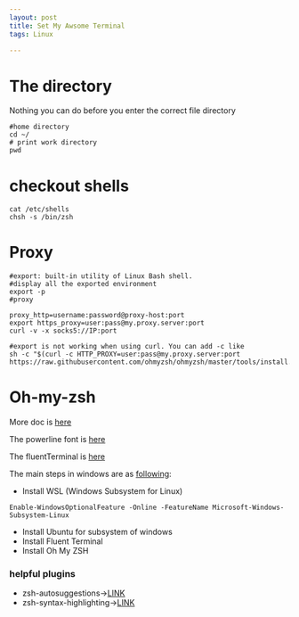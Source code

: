 ```yaml
---
layout: post
title: Set My Awsome Terminal
tags: Linux

---
```


# The directory
Nothing you can do before you enter the correct file directory
```shell
#home directory
cd ~/
# print work directory
pwd

```

# checkout shells
``` shell
cat /etc/shells 
chsh -s /bin/zsh
```
# Proxy
```shell
#export: built-in utility of Linux Bash shell. 
#display all the exported environment 
export -p 
#proxy

proxy_http=username:password@proxy-host:port
export https_proxy=user:pass@my.proxy.server:port
curl -v -x socks5://IP:port

#export is not working when using curl. You can add -c like
sh -c "$(curl -c HTTP_PROXY=user:pass@my.proxy.server:port https://raw.githubusercontent.com/ohmyzsh/ohmyzsh/master/tools/install.sh)"
```

# Oh-my-zsh
More doc is [here](https://github.com/ohmyzsh/ohmyzsh)

The powerline font is [here](https://github.com/powerline/fonts)

The fluentTerminal is [here](https://github.com/felixse/FluentTerminal)

The main steps in windows are as [following](https://lemmusm.medium.com/cool-windows-terminal-with-oh-my-zsh-8d2c1c759805):

* Install WSL (Windows Subsystem for Linux) 
  
```shell
Enable-WindowsOptionalFeature -Online -FeatureName Microsoft-Windows-Subsystem-Linux
```
* Install Ubuntu for subsystem of windows
* Install Fluent Terminal
* Install Oh My ZSH

### helpful plugins
* zsh-autosuggestions->[LINK](https://github.com/zsh-users/zsh-autosuggestions)
* zsh-syntax-highlighting->[LINK](https://github.com/zsh-users/zsh-syntax-highlighting)

